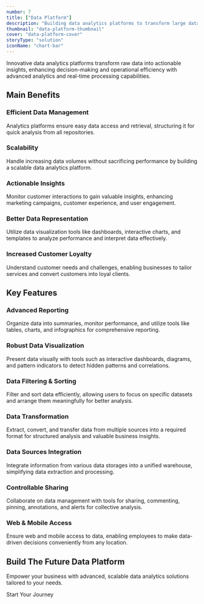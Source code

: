 ```yaml
---
number: 7
title: ["Data Platform"]
description: "Building data analytics platforms to transform large data volumes into actionable insights using advanced technologies."
thumbnail: "data-platform-thumbnail"
cover: "data-platform-cover"
storyType: "solution"
iconName: "chart-bar"
---
```


Innovative data analytics platforms transform raw data into actionable insights, enhancing decision-making and operational efficiency with advanced analytics and real-time processing capabilities.

## Main Benefits

### Efficient Data Management

Analytics platforms ensure easy data access and retrieval, structuring it for quick analysis from all repositories.

### Scalability

Handle increasing data volumes without sacrificing performance by building a scalable data analytics platform.

### Actionable Insights

Monitor customer interactions to gain valuable insights, enhancing marketing campaigns, customer experience, and user engagement.

### Better Data Representation

Utilize data visualization tools like dashboards, interactive charts, and templates to analyze performance and interpret data effectively.

### Increased Customer Loyalty

Understand customer needs and challenges, enabling businesses to tailor services and convert customers into loyal clients.

## Key Features

### Advanced Reporting

Organize data into summaries, monitor performance, and utilize tools like tables, charts, and infographics for comprehensive reporting.

### Robust Data Visualization

Present data visually with tools such as interactive dashboards, diagrams, and pattern indicators to detect hidden patterns and correlations.

### Data Filtering & Sorting

Filter and sort data efficiently, allowing users to focus on specific datasets and arrange them meaningfully for better analysis.

### Data Transformation

Extract, convert, and transfer data from multiple sources into a required format for structured analysis and valuable business insights.

### Data Sources Integration

Integrate information from various data storages into a unified warehouse, simplifying data extraction and processing.

### Controllable Sharing

Collaborate on data management with tools for sharing, commenting, pinning, annotations, and alerts for collective analysis.

### Web & Mobile Access

Ensure web and mobile access to data, enabling employees to make data-driven decisions conveniently from any location.

## Build The Future Data Platform

Empower your business with advanced, scalable data analytics solutions tailored to your needs.

Start Your Journey
